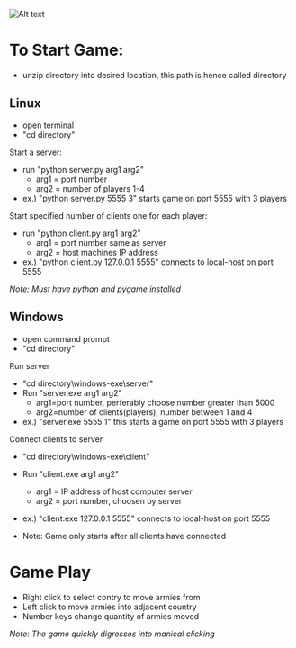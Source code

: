 ![Alt text](Real-Time-Risk/raw/master/screenshot.jpg)

# To Start Game:

- unzip directory into desired location, this path is hence called directory

## Linux

- open terminal
- "cd directory"

Start a server:
 
- run "python server.py arg1 arg2"
  - arg1 = port number
  - arg2 = number of players 1-4
- ex.) "python server.py 5555 3" starts game on port 5555 with 3 players

Start specified number of clients one for each player:
 
- run "python client.py arg1 arg2"
  - arg1 = port number same as server
  - arg2 = host machines IP address
- ex.) "python client.py 127.0.0.1 5555" connects to local-host on port 5555

*Note: Must have python and pygame installed*

## Windows

- open command prompt
- "cd directory"

Run server

- "cd directory\windows-exe\server"
- Run "server.exe arg1 arg2"
  - arg1=port number, perferably choose number greater than 5000
  - arg2=number of clients(players), number between 1 and 4
- ex.) "server.exe 5555 1" this starts a game on port 5555 with 3 players

Connect clients to server

- "cd directory\windows-exe\client"
- Run "client.exe arg1 arg2"
  - arg1 = IP address of  host computer server
  - arg2 = port number, choosen by server
- ex:) "client.exe 127.0.0.1 5555" connects to local-host on port 5555


- Note: Game only starts after all clients have connected


# Game Play
- Right click to select contry to move armies from
- Left click to move armies into adjacent country
- Number keys change quantity of armies moved

*Note: The game quickly digresses into manical clicking*

